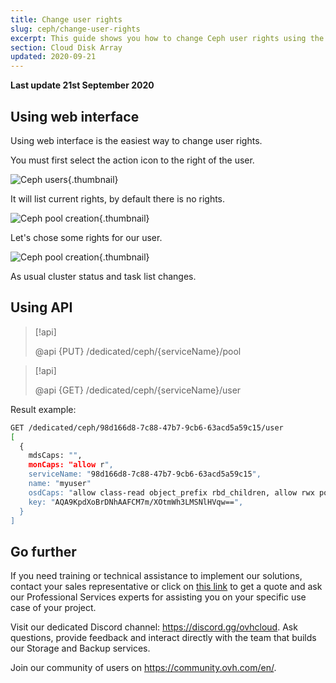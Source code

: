 ```yaml
---
title: Change user rights
slug: ceph/change-user-rights
excerpt: This guide shows you how to change Ceph user rights using the web interface.
section: Cloud Disk Array
updated: 2020-09-21
---
```


**Last update 21st September 2020**


## Using web interface
Using web interface is the easiest way to change user rights.

You must first select the action icon to the right of the user.


![Ceph users](images/change_user_rights_1.png){.thumbnail}

It will list current rights, by default there is no rights.


![Ceph pool creation](images/change_user_rights_2.png){.thumbnail}

Let's chose some rights for our user.


![Ceph pool creation](images/change_user_rights_3.png){.thumbnail}

As usual cluster status and task list changes.


## Using API

> [!api]
>
> @api {PUT} /dedicated/ceph/{serviceName}/pool
>

> [!api]
>
> @api {GET} /dedicated/ceph/{serviceName}/user
>
Result example:


```bash
GET /dedicated/ceph/98d166d8-7c88-47b7-9cb6-63acd5a59c15/user
[
  {
    mdsCaps: "",
    monCaps: "allow r",
    serviceName: "98d166d8-7c88-47b7-9cb6-63acd5a59c15",
    name: "myuser"
    osdCaps: "allow class-read object_prefix rbd_children, allow rwx pool=mypool",
    key: "AQA9KpdXoBrDNhAAFCM7m/XOtmWh3LMSNlHVqw==",
  }
]
```

## Go further

If you need training or technical assistance to implement our solutions, contact your sales representative or click on [this link](https://www.ovhcloud.com/en-au/professional-services/) to get a quote and ask our Professional Services experts for assisting you on your specific use case of your project.

Visit our dedicated Discord channel: <https://discord.gg/ovhcloud>. Ask questions, provide feedback and interact directly with the team that builds our Storage and Backup services.

Join our community of users on <https://community.ovh.com/en/>.

